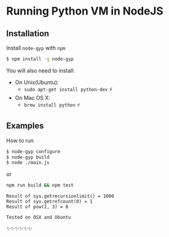 # Running Python VM in NodeJS

## Installation

Install `node-gyp` with `npm`

```bash
$ npm install -g node-gyp
```

You will also need to install:

  * On Unix(Ubuntu):
    * `sudo apt-get install python-dev` :zap:
  * On Mac OS X:
    * `brew install python` :zap:

## Examples

How to run

```bash
$ node-gyp configure
$ node-gyp build
$ node ./main.js
```
or
```bash
npm run build && npm test
```

```
Result of sys.getrecursionlimit() = 1000
Result of sys.getrefcount(0) = 1
Result of pow(2, 3) = 8
```


`Tested on OSX and Ubuntu`

:sparkles::sparkles::sparkles::sparkles::sparkles::sparkles:
